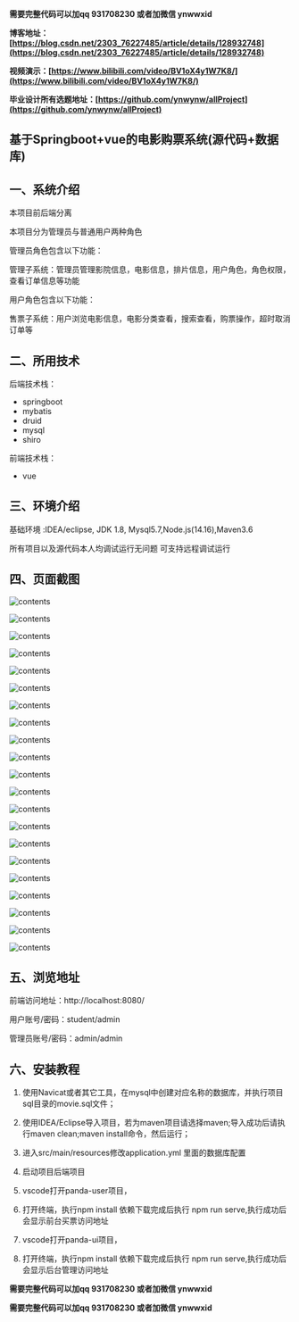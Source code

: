 **需要完整代码可以加qq  931708230 或者加微信 ynwwxid**

**博客地址：[https://blog.csdn.net/2303_76227485/article/details/128932748](https://blog.csdn.net/2303_76227485/article/details/128932748)**

**视频演示：[https://www.bilibili.com/video/BV1oX4y1W7K8/](https://www.bilibili.com/video/BV1oX4y1W7K8/)**

**毕业设计所有选题地址：[https://github.com/ynwynw/allProject](https://github.com/ynwynw/allProject)**

## 基于Springboot+vue的电影购票系统(源代码+数据库)

## 一、系统介绍
本项目前后端分离

本项目分为管理员与普通用户两种角色

管理员角色包含以下功能：

管理子系统：管理员管理影院信息，电影信息，排片信息，用户角色，角色权限，查看订单信息等功能

用户角色包含以下功能：

售票子系统：用户浏览电影信息，电影分类查看，搜索查看，购票操作，超时取消订单等

## 二、所用技术

后端技术栈：

- springboot
- mybatis
- druid
- mysql
- shiro

前端技术栈：

- vue


## 三、环境介绍

基础环境 :IDEA/eclipse, JDK 1.8, Mysql5.7,Node.js(14.16),Maven3.6

所有项目以及源代码本人均调试运行无问题 可支持远程调试运行

## 四、页面截图

![contents](./picture/picture1.png)

![contents](./picture/picture2.png)

![contents](./picture/picture3.png)

![contents](./picture/picture4.png)

![contents](./picture/picture5.png)

![contents](./picture/picture6.png)

![contents](./picture/picture7.png)

![contents](./picture/picture8.png)

![contents](./picture/picture9.png)

![contents](./picture/picture10.png)

![contents](./picture/picture11.png)

![contents](./picture/picture12.png)

![contents](./picture/picture13.png)

![contents](./picture/picture14.png)

![contents](./picture/picture15.png)

![contents](./picture/picture16.png)

![contents](./picture/picture17.png)

![contents](./picture/picture18.png)

![contents](./picture/picture19.png)

![contents](./picture/picture20.png)

![contents](./picture/picture21.png)

## 五、浏览地址

前端访问地址：http://localhost:8080/

用户账号/密码：student/admin

管理员账号/密码：admin/admin

## 六、安装教程

1. 使用Navicat或者其它工具，在mysql中创建对应名称的数据库，并执行项目sql目录的movie.sql文件；

2. 使用IDEA/Eclipse导入项目，若为maven项目请选择maven;导入成功后请执行maven clean;maven install命令，然后运行；

3. 进入src/main/resources修改application.yml 里面的数据库配置

4. 启动项目后端项目

5. vscode打开panda-user项目，

6. 打开终端，执行npm install 依赖下载完成后执行 npm run serve,执行成功后会显示前台买票访问地址

7. vscode打开panda-ui项目，

8. 打开终端，执行npm install 依赖下载完成后执行 npm run serve,执行成功后会显示后台管理访问地址



**需要完整代码可以加qq  931708230 或者加微信 ynwwxid**

**需要完整代码可以加qq  931708230 或者加微信  ynwwxid**






